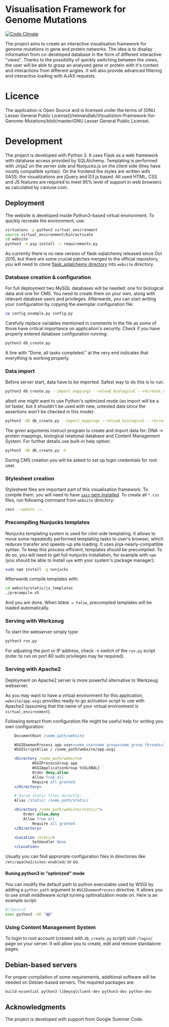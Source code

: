 # Visualisation Framework for Genome Mutations
[![Code Climate](https://codeclimate.com/github/reimandlab/Visualistion-Framework-for-Genome-Mutations/badges/gpa.svg)](https://codeclimate.com/github/reimandlab/Visualistion-Framework-for-Genome-Mutations)

The project aims to create an interactive visualisation framework for genome mutations in gene and protein networks. The idea is to display information from co-developed database in the form of different interactive "views". Thanks to the possibility of quickly switching between the views, the user will be able to grasp an analysed gene or protein with it's context and interactions from different angles. It will also provide advanced filtering and interactive loading with AJAX requests.

# Licence

The application is Open Source and is licensed under the terms of [GNU Lesser General Public License](/reimandlab/Visualistion-Framework-for-Genome-Mutations/blob/master/GNU Lesser General Public License).

# Development

The project is developed with Python 3. It uses Flask as a web framework with database access provided by SQLAlchemy. Templating is performed with Jinja2 on the server side and Nunjucks.js on the client side (they have mostly compatible syntax). On the frontend the styles are written with SASS; the visualizations are jQuery and D3.js based.
All used HTML, CSS and JS features are required to meet 95% level of support in web browsers as calculated by caniuse.com.

## Deployment

The website is developed inside Python3-based virtual environment. To quickly recreate the environment, use:

```bash
virtualenv -p python3 virtual_environment
source virtual_environment/bin/activate
cd website
python3 -m pip install -r requirements.py
```

As currently there is no new version of flask-sqlalchemy released since Oct 2015, but there are some crucial patches merged to the official repository, you will need to clone [flask_sqlalchemy directory](https://github.com/mitsuhiko/flask-sqlalchemy/tree/master/flask_sqlalchemy) into `website` directory.

### Database creation & configuration

For full deployment two MySQL databases will be needed: one for biological data and one for CMS. You need to create them on your own, along with relevant database users and privileges. Afterwards, you can start writing your configuration by copying the exemplar configuration file:
```bash
cp config_example.py config.py
```
Carefully replace variables mentioned in comments in the file as some of those have critical importance on application's security. Check if you have properly entered database configuration running:
```bash
python3 db_create.py
```
A line with "Done, all tasks completed." at the very end indicates that everything is working properly.


### Data import

Before server start, data have to be imported. Safest way to do this is to run:
```bash
python3 db_create.py --import_mappings --reload_biological --recreate_cms
```

albeit one might want to use Python's optimized mode (so import will be a lot faster, but it shouldn't be used with new, untested data since the assertions won't be checked in this mode):
```bash
python3 -OO db_create.py --import_mappings --reload_biological --recreate_cms
```

The given arguments instruct program to create and import data for: DNA -> protein mappings, biological relational database and Content Management System. For further details use built-in help option:

```bash
python3 -OO db_create.py -h
```

During CMS creation you will be asked to set up login credentials for root user.

### Stylesheet creation
Stylesheet files are important part of this visualisation framework. To compile them, you will need to have [`sass` gem installed](http://sass-lang.com/install).
To create all `*.css` files, run following command from `website` directory:

```bash
sass --update .:.
```

### Precompiling Nunjucks templates
Nunjucks templating system is used for clint-side templating. It allows to move some repeatedly performed templating tasks to user's browser, which reduces transfer and speeds-up site loading. It uses jinja-nearly-compatible syntax.
To keep this process efficient, templates should be precompiled. To do so, you will need to get full nunjucks installation, for example with `npm` (you should be able to install `npm` with your system's package manager):
```bash
sudo npm install -g nunjucks
```

Afterwards compile templates with:
```bash
cd website/static/js_templates
./precompile.sh
```
And you are done. When `DEBUG = False`, precompiled templates will be loaded automatically.


### Serving with Werkzeug

To start the webserver simply type:
```bash
python3 run.py
```

For adjusting the port or IP address, check `-h` switch of the `run.py` script
(note: to run on port 80 sudo privileges may be required).

### Serving with Apache2

Deployment on Apache2 server is more powerful alternative to Werkzeug webserver.

As you may want to have a virtual environment for this application, `website/app.wsgi` provides ready-to go activation script to use with Apache2 (assuming that the name of your virtual environment is `virtual_environment`).

Following extract from configuration file might be useful help for writing you own configuration:


```apache
    DocumentRoot /some_path/website

    WSGIDaemonProcess app user=some_username group=some_group threads=2
    WSGIScriptAlias / /some_path/website/app.wsgi

    <Directory /some_path/website>
            WSGIProcessGroup app
            WSGIApplicationGroup %{GLOBAL}
            Order deny,allow
            Allow from all
            Require all granted
    </Directory>

    # Serve static files directly:
    Alias /static/ /some_path/static/

    <Directory /some_path/website/static/*>
        Order allow,deny
        Allow from all
            Require all granted
    </Directory>

    <Location /static>
            SetHandler None
    </Location>
```

Usually you can find approriate configuration files in directories like `/etc/apache2/sites-enabled/` or so.


#### Runing python3 in "optimized" mode

You can modify the default path to python executable used by WSGI by adding a `python_path` argument to `WSGIDaemonProcess` directive. It allows you to use small middleware script turning optimalization mode on. Here is an example script:

```bash
#!/bin/sh
exec python3 -OO "$@"
```


### Using Content Management System

To login to root account (created with `db_create.py` script) visit `/login/` page on your server. It will allow you to create, edit and remove standalone pages.

## Debian-based servers

For proper compilation of some requirements, additional software will be needed on Debian-based servers. The required packages are:
```
build-essential python3 libmysqlclient-dev python3-dev python-dev
```

## Acknowledgments

The project is developed with support from Google Summer Code.
